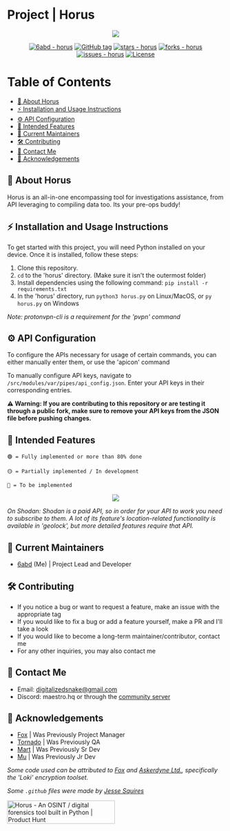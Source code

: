 # Project | Horus



<p align="center">
  <img src="https://i.ibb.co/LSYgyHh/Screenshot-2024-06-30-at-12-51-09-AM.png"/>
</p>
<div align="center">
  
[![6abd - horus](https://img.shields.io/static/v1?label=6abd&message=horus&color=crimson&logo=github)](https://github.com/6abd/horus "Go to GitHub repo")
[![GitHub tag](https://img.shields.io/github/tag/6abd/horus?include_prereleases=&sort=semver&color=crimson)](https://github.com/6abd/horus/releases/)
[![stars - horus](https://img.shields.io/github/stars/6abd/horus?style=social&logoColor=crimson)](https://github.com/6abd/horus)
[![forks - horus](https://img.shields.io/github/forks/6abd/horus?style=social&logoColor=crimson)](https://github.com/6abd/horus)
[![issues - horus](https://img.shields.io/github/issues/6abd/horus?color=crimson)](https://github.com/6abd/horus/issues)
[![License](https://img.shields.io/badge/License-GNU_General_Public_License_v3.0-crimson)](#license)


</div>

# Table of Contents

* [🚀 About Horus](#-about-horus)
* [⚡ Installation and Usage Instructions](#-installation-and-usage-instructions)
* [⚙️ API Configuration](#%EF%B8%8F-api-configuration)
* [🔮 Intended Features](#-intended-features)
* [🤝 Current Maintainers](#-current-maintainers)
* [🛠️ Contributing](#%EF%B8%8F-contributing)
* [📧 Contact Me](#-contact-me)
* [🤝 Acknowledgements](#-acknowledgements)


## 🚀 About Horus

Horus is an all-in-one encompassing tool for investigations assistance, from API leveraging to compiling data too. Its your pre-ops buddy! 

## ⚡ Installation and Usage Instructions
To get started with this project, you will need Python installed on your device.
Once it is installed, follow these steps:

1. Clone this repository.
2. `cd` to the 'horus' directory. (Make sure it isn't the outermost folder)
3. Install dependencies using the following command: ```pip install -r requirements.txt```
4. In the 'horus' directory, run ```python3 horus.py``` on Linux/MacOS, or ```py horus.py``` on Windows

*Note: protonvpn-cli is a requirement for the 'pvpn' command*

## ⚙️ API Configuration
To configure the APIs necessary for usage of certain commands, you can either manually enter them, or use the 'apicon' command

To manually configure API keys, navigate to ```/src/modules/var/pipes/api_config.json```. Enter your API keys in their corresponding entries.

**⚠️ Warning: If you are contributing to this repository or are testing it through a public fork, make sure to remove your API keys from the JSON file before pushing changes.**

  
## 🔮 Intended Features
```  
🟢 = Fully implemented or more than 80% done

🟡 = Partially implemented / In development

🔴 = To be implemented
```

<p align="center">
  <img src="https://i.ibb.co/1Gknr1b/Screenshot-2024-07-11-at-10-20-11-AM.png"/>
</p>

*On Shodan: Shodan is a paid API, so in order for your API to work you need to subscribe to them. A lot of its feature's location-related functionality is available in 'geolock', but more detailed features require that API.*
## 🤝 Current Maintainers

- [6abd](https://github.com/6abd) (Me) | Project Lead and Developer


## 🛠️ Contributing
- If you notice a bug or want to request a feature, make an issue with the appropriate tag
- If you would like to fix a bug or add a feature yourself, make a PR and I'll take a look
- If you would like to become a long-term maintainer/contributor, contact me
- For any other inquiries, you may also contact me

## 📧 Contact Me
- Email: digitalizedsnake@gmail.com
- Discord: maestro.hq or through the [community server](https://discord.gg/PhkqXAT7Ax)

## 🤝 Acknowledgements

- [Fox](https://github.com/FoxIDK) | Was Previously Project Manager
- [Tornado](https://github.com/digitalsilicon) | Was Previously QA
- [Mart](https://github.com/marvhus) | Was Previously Sr Dev
- [Mu](https://github.com/IamMU) | Was Previously Jr Dev

*Some code used can be attributed to [Fox](https://github.com/FoxIDK) and [Askerdyne Ltd.](https://askerdyne.com/), specifically the 'Loki' encryption toolset.*

*Some `.github` files were made by [Jesse Squires](https://github.com/jessesquires)*

<a href="https://www.producthunt.com/posts/horus?utm_source=badge-featured&utm_medium=badge&utm_souce=badge-horus" target="_blank"><img src="https://api.producthunt.com/widgets/embed-image/v1/featured.svg?post_id=453469&theme=light" alt="Horus - An&#0032;OSINT&#0032;&#0047;&#0032;digital&#0032;forensics&#0032;tool&#0032;built&#0032;in&#0032;Python | Product Hunt" style="width: 250px; height: 54px;" width="250" height="54" /></a>
